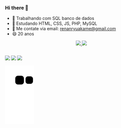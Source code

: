 ### Hi there 👋

- 🔭 Trabalhando com SQL banco de dados
- 🌱 Estudando HTML, CSS, JS, PHP, MySQL
- 💬 Me contate via email: renanryuakame@gmail.com
- 😄 20 anos 
<div align="center">
  <a href="https://github.com/HiRenan">
  <img width="48%"  src="https://github-readme-stats.vercel.app/api?username=HiRenan&show_icons=true&theme=algolia&include_all_commits=true&count_private=true"/>
  <img width="50%"  src="https://github-readme-stats.vercel.app/api/top-langs/?username=HiRenan&layout=compact&langs_count=7&theme=algolia"/>
</div>

</div>
  
##
  
<div> 
  <a href="https://www.instagram.com/imrenann_n" target="_blank"><img src="https://img.shields.io/badge/-Instagram-%23E4405F?style=for-the-badge&logo=instagram&logoColor=white" target="_blank"></a>
  <a href = "mailto:renanryuakame@gmail.com"><img src="https://img.shields.io/badge/-Gmail-%23333?style=for-the-badge&logo=gmail&logoColor=white" target="_blank"></a>
  <a href="https://www.linkedin.com/in/renan-mocelin-0b06581a1/" target="_blank"><img src="https://img.shields.io/badge/-LinkedIn-%230077B5?style=for-the-badge&logo=linkedin&logoColor=white" target="_blank"></a> 
 
  ![Snake animation](https://github.com/HiRenan/HiRenan/blob/output/github-contribution-grid-snake.svg)
 
</div>
  
